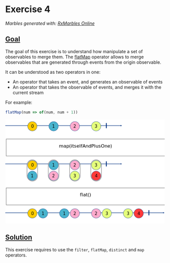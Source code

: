 Exercise 4
==========

_Marbles generated with: [RxMarbles Online](https://rx-marbles-online.herokuapp.com/)_

## [Goal](./index.test.js)

The goal of this exercise is to understand how manipulate a set of observables to merge them. The
[flatMap](https://rxjs.dev/api/operators/flatMap) operator allows to merge observables that are generated
through events from the origin observable. 

It can be understood as two operators in one:

* An operator that takes an event, and generates an observable of events
* An operator that takes the observable of events, and merges it with the current stream

For example:

```js
flatMap(num => of(num, num + 1))
```
![What does the flatMap say](./img/ex4.png)

## [Solution](./index.js)

This exercise requires to use the `filter`, `flatMap`, `distinct` and `map` operators.